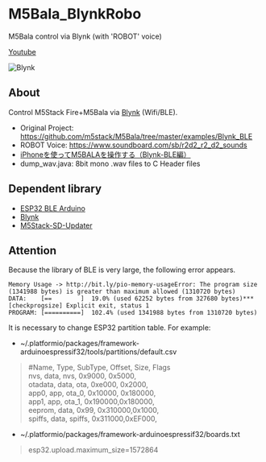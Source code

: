 # M5Bala_BlynkRobo
M5Bala control via Blynk (with 'ROBOT' voice)

[Youtube](https://www.youtube.com/watch?v=QmPKu_nfZk0)

![Blynk](http://vcraft.jp/blog/files/cap_blynk_bala_1.jpg)

## About
Control M5Stack Fire+M5Bala via [Blynk](https://www.blynk.cc/) (Wifi/BLE).
- Original Project: https://github.com/m5stack/M5Bala/tree/master/examples/Blynk_BLE
- ROBOT Voice: https://www.soundboard.com/sb/r2d2_r2_d2_sounds
- [iPhoneを使ってM5BALAを操作する（Blynk-BLE編）](https://qiita.com/inasawa/items/6bc2cc0932e5cdd378e5)
- dump_wav.java: 8bit mono .wav files to C Header files

## Dependent library
- [ESP32 BLE Arduino](https://github.com/nkolban/ESP32_BLE_Arduino)
- [Blynk](https://github.com/blynkkk/blynk-library)
- [M5Stack-SD-Updater](https://github.com/tobozo/M5Stack-SD-Updater)

## Attention
 Because the library of BLE is very large, the following error appears.

 ```
 Memory Usage -> http://bit.ly/pio-memory-usageError: The program size (1341988 bytes) is greater than maximum allowed (1310720 bytes)
DATA:    [==        ]  19.0% (used 62252 bytes from 327680 bytes)*** [checkprogsize] Explicit exit, status 1
PROGRAM: [==========]  102.4% (used 1341988 bytes from 1310720 bytes)
 ```
 It is necessary to change ESP32 partition table. For example:
- ~/.platformio/packages/framework-arduinoespressif32/tools/partitions/default.csv
> #Name,   Type, SubType, Offset,  Size, Flags<br>
> nvs,      data, nvs,     0x9000,  0x5000,<br>
> otadata,  data, ota,     0xe000,  0x2000,<br>
> app0,     app,  ota_0,   0x10000, 0x180000,<br>
> app1,     app,  ota_1,   0x190000,0x180000,<br>
> eeprom,   data, 0x99,    0x310000,0x1000,<br>
> spiffs,   data, spiffs,  0x311000,0xEF000,<br>

- ~/.platformio/packages/framework-arduinoespressif32/boards.txt
> esp32.upload.maximum_size=1572864
